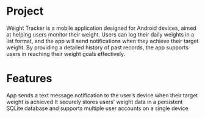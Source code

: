 # Project 
Weight Tracker is a mobile application designed for Android devices, aimed at helping users monitor their weight. Users can log their daily weights in a list format, and the app will send notifications when they achieve their target weight. By providing a detailed history of past records, the app supports users in reaching their weight goals effectively.
# Features
App sends a text message notification to the user’s device when their target weight is achieved
It securely stores users’ weight data in a persistent SQLite database and supports multiple user accounts on a single device
